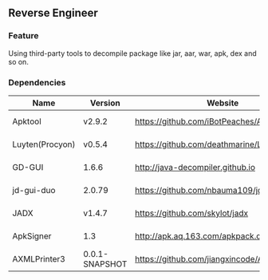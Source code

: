 ## Reverse Engineer

### Feature

Using third-party tools to decompile package like jar, aar, war, apk, dex and so on.

### Dependencies

| Name            | Version        | Website                                        | License    |
|-----------------|----------------|------------------------------------------------|------------|
| Apktool         | v2.9.2         | <https://github.com/iBotPeaches/Apktool>       | Apache 2.0 |
| Luyten(Procyon) | v0.5.4         | <https://github.com/deathmarine/Luyten>        | Apache 2.0 |
| GD-GUI          | 1.6.6          | <http://java-decompiler.github.io>             | GNU GPL v3 |
| jd-gui-duo      | 2.0.79         | <https://github.com/nbauma109/jd-gui-duo>      | GNU GPL v3 |
| JADX            | v1.4.7         | <https://github.com/skylot/jadx>               | Apache 2.0 |
| ApkSigner       | 1.3            | <http://apk.aq.163.com/apkpack.do#download>    | Apache 2.0 |
| AXMLPrinter3    | 0.0.1-SNAPSHOT | <https://github.com/jiangxincode/AXMLPrinter3> | Apache 2.0 |